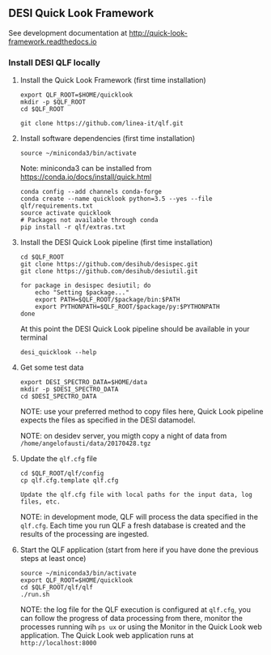 ## DESI Quick Look Framework

See development documentation at http://quick-look-framework.readthedocs.io

### Install DESI QLF locally

1. Install the Quick Look Framework (first time installation)

    ```
    export QLF_ROOT=$HOME/quicklook
    mkdir -p $QLF_ROOT
    cd $QLF_ROOT
   
    git clone https://github.com/linea-it/qlf.git
    ```

2. Install software dependencies (first time installation)

    ```
    source ~/miniconda3/bin/activate
    ```
    
    Note: miniconda3 can be installed from https://conda.io/docs/install/quick.html
   
    ```
    conda config --add channels conda-forge
    conda create --name quicklook python=3.5 --yes --file qlf/requirements.txt
    source activate quicklook
    # Packages not available through conda
    pip install -r qlf/extras.txt
    ```

3. Install the DESI Quick Look pipeline (first time installation)

    ```
    cd $QLF_ROOT
    git clone https://github.com/desihub/desispec.git
    git clone https://github.com/desihub/desiutil.git
  
    for package in desispec desiutil; do
        echo "Setting $package..."
        export PATH=$QLF_ROOT/$package/bin:$PATH
        export PYTHONPATH=$QLF_ROOT/$package/py:$PYTHONPATH
    done
    ```
    
    At this point the DESI Quick Look pipeline should be available in your terminal
    
    ```
    desi_quicklook --help
    ```

4. Get some test data

    ```
    export DESI_SPECTRO_DATA=$HOME/data
    mkdir -p $DESI_SPECTRO_DATA
    cd $DESI_SPECTRO_DATA
    ```
    
    NOTE: use your preferred method to copy files here, Quick Look pipeline expects the files as specified in the DESI datamodel.
    
    NOTE: on desidev server, you migth copy a night of data from `/home/angelofausti/data/20170428.tgz`

5. Update the `qlf.cfg` file

    ```
    cd $QLF_ROOT/qlf/config
    cp qlf.cfg.template qlf.cfg
    
    Update the qlf.cfg file with local paths for the input data, log files, etc.
    ```
    
    NOTE: in development mode, QLF will process the data specified in the `qlf.cfg`. Each time you run QLF a fresh database is created and the results of the processing are ingested. 

6. Start the QLF application (start from here if you have done the previous steps at least once)

    ```
    source ~/miniconda3/bin/activate
    export QLF_ROOT=$HOME/quicklook
    cd $QLF_ROOT/qlf/qlf
    ./run.sh
    ```
    
    NOTE: the log file for the QLF execution is configured at `qlf.cfg`, you can follow the progress of data processing from there, monitor the processes running wih `ps ux` or using the Monitor in the Quick Look web application. The Quick Look web application runs at `http://localhost:8000`

